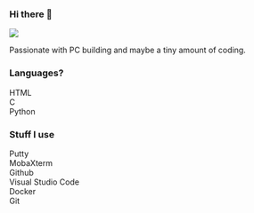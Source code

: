 ### Hi there 👋
![](https://komarev.com/ghpvc/?username=vanwayne8&color=blueviolet)

Passionate with PC building and maybe a tiny amount of coding.
<br/>

### Languages?
HTML<br>
C<br>
Python<br>

### Stuff I use
Putty<br>
MobaXterm<br>
Github<br>
Visual Studio Code<br>
Docker<br>
Git<br>

<!--
**vanwayne8/vanwayne8** is a ✨ _special_ ✨ repository because its `README.md` (this file) appears on your GitHub profile.

Here are some ideas to get you started:

- 🔭 I’m currently working on ...
- 🌱 I’m currently learning ...
- 👯 I’m looking to collaborate on ...
- 🤔 I’m looking for help with ...
- 💬 Ask me about ...
- 📫 How to reach me: ...
- 😄 Pronouns: ...
- ⚡ Fun fact: ...
-->
